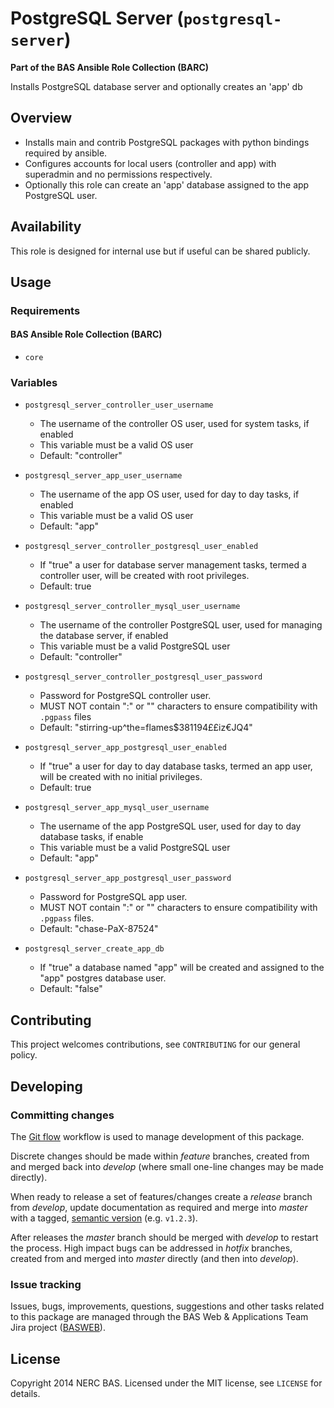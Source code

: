 # PostgreSQL Server (`postgresql-server`)

**Part of the BAS Ansible Role Collection (BARC)**

Installs PostgreSQL database server and optionally creates an 'app' db

## Overview

* Installs main and contrib PostgreSQL packages with python bindings required by ansible.
* Configures accounts for local users (controller and app) with superadmin and no permissions respectively.
* Optionally this role can create an 'app' database assigned to the app PostgreSQL user.

## Availability

This role is designed for internal use but if useful can be shared publicly.

## Usage

### Requirements

#### BAS Ansible Role Collection (BARC)

* `core`

### Variables

* `postgresql_server_controller_user_username`
    * The username of the controller OS user, used for system tasks, if enabled
    * This variable must be a valid OS user
    * Default: "controller"
* `postgresql_server_app_user_username`
    * The username of the app OS user, used for day to day tasks, if enabled
    * This variable must be a valid OS user
    * Default: "app"
* `postgresql_server_controller_postgresql_user_enabled`
    * If "true" a user for database server management tasks, termed a controller user, will be created with root privileges.
    * Default: true
* `postgresql_server_controller_mysql_user_username`
    * The username of the controller PostgreSQL user, used for managing the database server, if enabled
    * This variable must be a valid PostgreSQL user
    * Default: "controller"
* `postgresql_server_controller_postgresql_user_password`
    * Password for PostgreSQL controller user.
    * MUST NOT contain ":" or "\" characters to ensure compatibility with `.pgpass` files
    * Default: "stirring-up^the=flames$381194££iz€JQ4"
* `postgresql_server_app_postgresql_user_enabled`
    * If "true" a user for day to day database tasks, termed an app user, will be created with no initial privileges.
    * Default: true
* `postgresql_server_app_mysql_user_username`
    * The username of the app PostgreSQL user, used for day to day database tasks, if enable
    * This variable must be a valid PostgreSQL user
    * Default: "app"
* `postgresql_server_app_postgresql_user_password`
    * Password for PostgreSQL app user.
    * MUST NOT contain ":" or "\" characters to ensure compatibility with `.pgpass` files.
    * Default: "chase-PaX-87524"

* `postgresql_server_create_app_db`
    * If "true" a database named "app" will be created and assigned to the "app" postgres database user.
    * Default: "false"

## Contributing

This project welcomes contributions, see `CONTRIBUTING` for our general policy.

## Developing

### Committing changes

The [Git flow](https://github.com/fzaninotto/Faker#formatters) workflow is used to manage development of this package.

Discrete changes should be made within *feature* branches, created from and merged back into *develop* (where small one-line changes may be made directly).

When ready to release a set of features/changes create a *release* branch from *develop*, update documentation as required and merge into *master* with a tagged, [semantic version](http://semver.org/) (e.g. `v1.2.3`).

After releases the *master* branch should be merged with *develop* to restart the process. High impact bugs can be addressed in *hotfix* branches, created from and merged into *master* directly (and then into *develop*).

### Issue tracking

Issues, bugs, improvements, questions, suggestions and other tasks related to this package are managed through the BAS Web & Applications Team Jira project ([BASWEB](https://jira.ceh.ac.uk/browse/BASWEB)).

## License

Copyright 2014 NERC BAS. Licensed under the MIT license, see `LICENSE` for details.